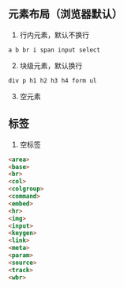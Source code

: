 ## 元素布局（浏览器默认）
1. 行内元素，默认不换行
```
a b br i span input select
```
2. 块级元素，默认换行
```
div p h1 h2 h3 h4 form ul
```
3. 空元素

## 标签
1. 空标签
```html
<area>
<base>
<br>
<col>
<colgroup> 
<command>
<embed>
<hr>
<img>
<input>
<keygen>
<link>
<meta>
<param>
<source>
<track>
<wbr>
```
